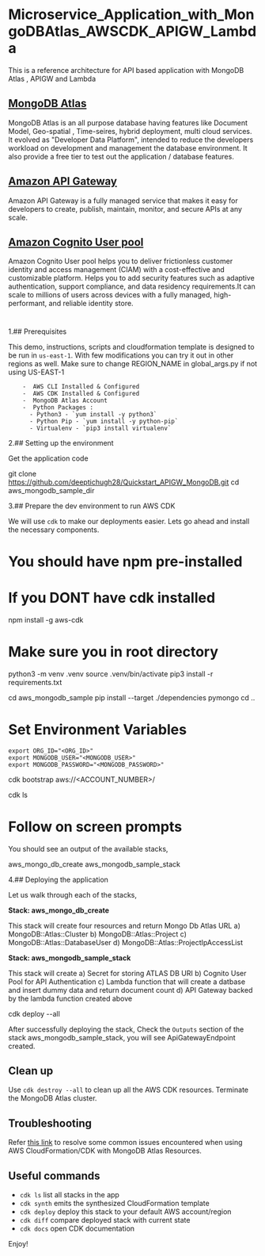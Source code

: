 # Microservice_Application_with_MongoDBAtlas_AWSCDK_APIGW_Lambda
This is a reference architecture for API based application with MongoDB Atlas , APIGW and Lambda

## [MongoDB Atlas](https://www.mongodb.com/atlas) 
MongoDB Atlas is an all purpose database having features like Document Model, Geo-spatial , Time-seires, hybrid deployment, multi cloud services.
It evolved as "Developer Data Platform", intended to reduce the developers workload on development and management the database environment.
It also provide a free tier to test out the application / database features.

## [Amazon API Gateway](https://aws.amazon.com/api-gateway/)

Amazon API Gateway is a fully managed service that makes it easy for developers to create, publish, maintain, monitor, and secure APIs at any scale.

## [Amazon Cognito User pool](https://aws.amazon.com/pm/cognito)

Amazon Cognito User pool helps you to deliver frictionless customer identity and access management (CIAM) with a cost-effective and customizable platform. Helps you to add security features such as adaptive authentication, support compliance, and data residency requirements.It can scale to millions of users across devices with a fully managed, high-performant, and reliable identity store.
#


1.## Prerequisites

This demo, instructions, scripts and cloudformation template is designed to be run in `us-east-1`. With few modifications you can try it out in other regions as well. Make sure to change REGION_NAME in global_args.py if not using US-EAST-1
    
        -  AWS CLI Installed & Configured 
        -  AWS CDK Installed & Configured
        -  MongoDB Atlas Account 
        -  Python Packages :
          - Python3 - `yum install -y python3`
          - Python Pip - `yum install -y python-pip`
          - Virtualenv - `pip3 install virtualenv`

2.## Setting up the environment

Get the application code

git clone https://github.com/deeptichugh28/Quickstart_APIGW_MongoDB.git
cd aws_mongodb_sample_dir


3.## Prepare the dev environment to run AWS CDK

We will use `cdk` to make our deployments easier. Lets go ahead and install the necessary components.

# You should have npm pre-installed
# If you DONT have cdk installed
npm install -g aws-cdk

# Make sure you in root directory
python3 -m venv .venv
source .venv/bin/activate
pip3 install -r requirements.txt

cd aws_mongodb_sample
pip install --target ./dependencies pymongo
cd ..

# Set Environment Variables
    export ORG_ID="<ORG_ID>"
    export MONGODB_USER="<MONGODB_USER>"
    export MONGODB_PASSWORD="<MONGODB_PASSWORD>"

cdk bootstrap aws://<ACCOUNT_NUMBER>/<AWS-REGION> 

cdk ls
# Follow on screen prompts

You should see an output of the available stacks,

aws_mongo_db_create
aws_mongodb_sample_stack

4.##  Deploying the application

Let us walk through each of the stacks,

 **Stack: aws_mongo_db_create**

This stack will create four resources and return Mongo Db Atlas URL 
    a)	MongoDB::Atlas::Cluster
    b)	MongoDB::Atlas::Project
    c)	MongoDB::Atlas::DatabaseUser
    d)	MongoDB::Atlas::ProjectIpAccessList

**Stack: aws_mongodb_sample_stack**

This stack will create 
      a)	Secret for storing ATLAS DB URI
      b)	Cognito User Pool for API Authentication
      c)	Lambda function that will create a datbase and insert dummy data and return document count
      d)	API Gateway backed by the lambda function created above

cdk deploy --all

After successfully deploying the stack, Check the `Outputs` section of the stack aws_mongodb_sample_stack, you will see ApiGatewayEndpoint created.


## **Clean up**

Use `cdk destroy --all` to clean up all the AWS CDK resources. 
Terminate the MongoDB Atlas cluster.

## Troubleshooting

Refer [this link](https://github.com/mongodb/mongodbatlas-cloudformation-resources/tree/master#troubleshooting) to resolve some common issues encountered when using AWS CloudFormation/CDK with MongoDB Atlas Resources.



## Useful commands
 * `cdk ls`          list all stacks in the app
 * `cdk synth`       emits the synthesized CloudFormation template
 * `cdk deploy`      deploy this stack to your default AWS account/region
 * `cdk diff`        compare deployed stack with current state
 * `cdk docs`        open CDK documentation

Enjoy!
